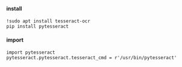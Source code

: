 #### install 
```
!sudo apt install tesseract-ocr
pip install pytesseract
```

#### import
```
import pytesseract
pytesseract.pytesseract.tesseract_cmd = r'/usr/bin/pytesseract'
```